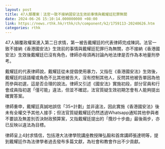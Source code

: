 ```yaml
---
layout: post
title: 47人顛覆案｜法官一致不接納國安法生效前事情與戴耀廷犯罪無關
date: 2024-06-26 15:10:14.000000000 +08:00
link: https://news.rthk.hk/rthk/ch/component/k2/1759113-20240626.htm
categories: rthk
---
```


47人顛覆政權案進入第二日求情，第一被告戴耀廷的代表律師完成陳詞。法官一致不接納《香港國安法》生效前的事情與戴耀廷犯罪行為無關，亦不接納《香港國安法》生效後戴耀廷已沒有角色，律師亦毋須再討論內地法律是否作為本地量刑參考。

戴耀廷的代表律師說，戴耀廷從未提倡使用暴力，又指在《香港國安法》生效後，戴耀廷的話語權或角色不比其他被告大，沒有控制其他人，反問其他被告單因為他而參與初選，這是否合理的說法。律師又引述《國安法》實施初段，部分官員和行會成員指初選「僅可能」違法，但並不確認，法官質疑生效初期怎會有人能夠提出確實答案。

律師重申，戴耀廷真誠地誤信「35+計劃」並非違法，因此實施《香港國安法》後未有全權交予其他人接手；但法官質疑戴耀廷仍然透過Ｗhatsapp通知其他參與者不要談及無差別否決財政預算案，又指戴耀廷提出的「攬炒十步曲」最後兩步，亦已反映以違法為目標。

律師呈上4封求情信，包括港大法律學院講座教授陳弘毅和首席講師張達明等，提到戴耀廷作為法律學者過去發布多篇文獻，為社會和教會作出不少貢獻。
